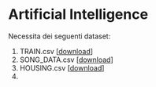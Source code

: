 # Artificial Intelligence

Necessita dei seguenti dataset:

1. TRAIN.csv [<a href="#">download</a>]
2. SONG_DATA.csv [<a href="https://static.turi.com/datasets/millionsong/song_data.csv">download</a>]
3. HOUSING.csv [<a href="https://static.turi.com/datasets/regression/Housing.csv">download</a>]
4. 